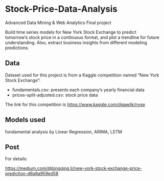 # Stock-Price-Data-Analysis

Advanced Data Mining & Web Analytics Final project

Build time series models for New York Stock Exchange to predict tomorrow’s stock price in a continuous format, and plot a trendline for future understanding. 
Also, extract business insights from different modeling predictions.

## Data 

Dataset used for this project is from a Kaggle competition named “New York Stock Exchange”: 
- fundamentals.csv: presents each company’s yearly financial data
- prices-split-adjusted.csv: stock price data

The link for this competition is ​https://www.kaggle.com/dgawlik/nyse

## Models used

fundamental analysis by Linear Regression, ARIMA, LSTM


## Post

For details:

https://medium.com/@bingqing.li/new-york-stock-exchange-price-prediction-d8a8a959ed58

